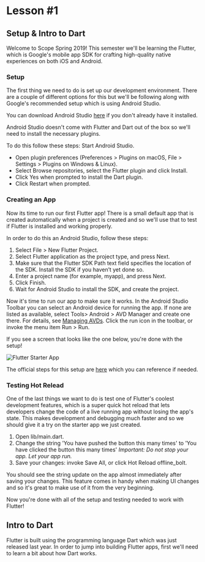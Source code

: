 # Lesson #1
## Setup & Intro to Dart
Welcome to Scope Spring 2019! This semester we'll be learning the Flutter, which is Google's mobile app SDK for crafting high-quality native experiences on both iOS and Android. 

### Setup
The first thing we need to do is set up our development environment. There are a couple of different options for this but we'll be following along with Google's recommended setup which is using Android Studio. 


You can download Android Studio [here](https://developer.android.com/studio/) if you don't already have it installed.

Android Studio doesn't come with Flutter and Dart out of the box so we'll need to install the necessary plugins. 

To do this follow these steps:
Start Android Studio.
* Open plugin preferences (Preferences > Plugins on macOS, File > Settings > Plugins on Windows & Linux).
* Select Browse repositories, select the Flutter plugin and click Install.
* Click Yes when prompted to install the Dart plugin.
* Click Restart when prompted.

### Creating an App
Now its time to run our first Flutter app! There is a small default app that is created automatically when a project is created and so we'll use that to test if Flutter is installed and working properly. 

In order to do this an Android Studio, follow these steps:
1. Select File > New Flutter Project.
2. Select Flutter application as the project type, and press Next.
3. Make sure that the Flutter SDK Path text field specifies the location of the SDK. Install the SDK if you haven’t yet done so.
4. Enter a project name (for example, myapp), and press Next.
5. Click Finish.
6. Wait for Android Studio to install the SDK, and create the project.

Now it's time to run our app to make sure it works. In the Android Studio Toolbar you can select an Android device for running the app. If none are listed as available, select Tools> Android > AVD Manager and create one there. For details, see [Managing AVDs](https://developer.android.com/studio/run/managing-avds).
Click the run icon in the toolbar, or invoke the menu item Run > Run.

If you see a screen that looks like the one below, you're done with the setup!

![Flutter Starter App](https://flutter.io/assets/get-started/ios/starter-app-5e284e57b8dce587ea1dfdac7da616e6ec9dc263a409a9a8f99cf836340f47b8.png "Flutter Starter App")

The official steps for this setup are [here](https://flutter.io/docs/get-started/editor) which you can reference if needed.

### Testing Hot Relead
One of the last things we want to do is test one of Flutter's coolest development features, which is a super quick hot reload that lets developers change the code of a live running app without losing the app's state. This makes development and debugging much faster and so we should give it a try on the starter app we just created. 

1. Open lib/main.dart.
2. Change the string 'You have pushed the button this many times' to 'You have clicked the button this many times'
*Important: Do not stop your app. Let your app run.*
3. Save your changes: invoke Save All, or click Hot Reload offline_bolt.

You should see the string update on the app almost immediately after saving your changes. This feature comes in handy when making UI changes and so it's great to make use of it from the very beginning.

Now you're done with all of the setup and testing needed to work with Flutter!

## Intro to Dart
Flutter is built using the programming language Dart which was just released last year. In order to jump into building Flutter apps, first we'll need to learn a bit about how Dart works. 

